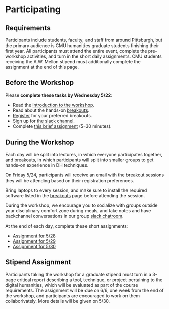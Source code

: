 # Participating

## Requirements
Participants include students, faculty, and staff from around Pittsburgh, but the primary audience is CMU humanities graduate students finishing their first year. All participants must attend the entire event, complete the pre-workshop activities, and turn in the short daily assignments. CMU students receiving the A.W. Mellon stipend must additionally complete the assignment at the end of this page. 

## Before the Workshop
Please **complete these tasks by Wednesday 5/22**:
- Read the [introduction to the workshop](introduction).
- Read about the hands-on [breakouts](breakouts).
- [Register](https://docs.google.com/forms/d/e/1FAIpQLSdGcjJ8qR3Avx74WEIy9iukfapl8dkXBO6NG5igRaH5zOQytg/viewform) for your preferred breakouts. 
- Sign up for [the slack channel](https://dh-cmu.slack.com/signup).
- Complete [this brief assignment](https://docs.google.com/forms/d/e/1FAIpQLSebcs7JAHIZRFEPsmAzTSUl38vSJrosM36PToJYMrWQMSMK6A/viewform?usp=sf_link) (5-30 minutes).

## During the Workshop
Each day will be split into lectures, in which everyone participates together, and breakouts, in which participants will split into smaller groups to get hands-on experience in DH techniques.

On Friday 5/24, participants will receive an email with the breakout sessions they will be attending based on their registration preferences. 

Bring laptops to every session, and make sure to install the required software listed in the [breakouts](breakouts) page before attending the session. 

During the workshop, we encourage you to socialize with groups outside your disciplinary comfort zone during meals, and take notes and have backchannel conversations in our group [slack chatroom](https://dh-cmu.slack.com/signup).

At the end of each day, complete these short assignments:
- [Assignment for 5/28](url)
- [Assignment for 5/29](url)
- [Assignment for 5/30](url)

## Stipend Assignment
Participants taking the workshop for a graduate stipend must turn in a 3-page critical report describing a tool, technique, or project pertaining to the digital humanities, which will be evaluated as part of the course requirements. The assignment will be due on 6/6, one week from the end of the workshop, and participants are encouraged to work on them collaborivately. More details will be given on 5/30.
